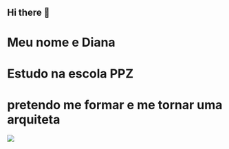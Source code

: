 ## Hi there 👋

# Meu nome e Diana 
# Estudo na escola PPZ 
# pretendo me formar e me tornar uma arquiteta 
![](https://media.tenor.com/eejkIoiC-60AAAAM/hina-tokyo-revengers.gif)
